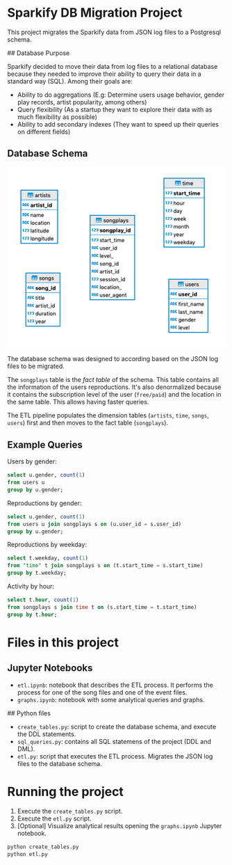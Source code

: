 # Sparkify DB Migration Project

This project migrates the Sparkify data from JSON log files to a Postgresql schema.

## Database Purpose

Sparkify decided to move their data from log files to a relational database because they needed to improve their ability 
to query their data in a standard way (SQL). Among their goals are:

- Ability to do aggregations (E.g: Determine users usage behavior, gender play records, artist popularity, among others)
- Query flexibility (As a startup they want to explore their data with as much flexibility as possible)
- Ability to add secondary indexes (They want to speed up their queries on different fields)

## Database Schema

![relational-model](images/relational-model.png)

The database schema was designed to according based on the JSON log files to be migrated.    

The `songplays` table is the _fact table_ of the schema. This table contains all the information of the users 
reproductions. It's also denormalized because it contains the subscription level of the user (`free/paid`) and the 
location in the same table. This allows having faster queries.   

The ETL pipeline populates the dimension tables (`artists`, `time`, `songs`, `users`) first and then moves 
to the fact table (`songplays`).

## Example Queries

Users by gender:    

```sql
select u.gender, count(1)
from users u
group by u.gender;

```

Reproductions by gender:

```sql
select u.gender, count(1)
from users u join songplays s on (u.user_id = s.user_id)
group by u.gender;

```

Reproductions by weekday: 

```sql
select t.weekday, count(1)
from "time" t join songplays s on (t.start_time = s.start_time)
group by t.weekday;
```

Activity by hour:

```sql
select t.hour, count(1)
from songplays s join time t on (s.start_time = t.start_time) 
group by t.hour;
```

# Files in this project

## Jupyter Notebooks

- `etl.ipynb`: notebook that describes the ETL process. It performs the process for one of the song files and one of 
the event files.
- `graphs.ipynb`: notebook with some analytical queries and graphs.   


## Python files

- `create_tables.py`: script to create the database schema, and execute the DDL statements. 
- `sql_queries.py`: contains all SQL statemens of the project (DDL and DML).
- `etl.py`: script that executes the ETL process. Migrates the JSON log files to the database schema.


# Running the project

1. Execute the `create_tables.py` script.
2. Execute the `etl.py` script.
3. [Optional] Visualize analytical results opening the `graphs.ipynb` Jupyter notebook.

```bash
python create_tables.py
python etl.py
```
